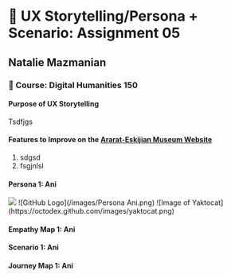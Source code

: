 # :bust_in_silhouette: UX Storytelling/Persona + Scenario: Assignment 05
## Natalie Mazmanian 
### :book: Course: Digital Humanities 150 

#### Purpose of UX Storytelling

Tsdfjgs

#### Features to Improve on the [Ararat-Eskijian Museum Website](https://www.ararat-eskijian-museum.com/)

1. sdgsd
2. fsgjnlsl

#### Persona 1: Ani
<img src="Persona Ani.png">
![GitHub Logo](/images/Persona Ani.png)
![Image of Yaktocat](https://octodex.github.com/images/yaktocat.png)

#### Empathy Map 1: Ani

#### Scenario 1: Ani
#### Journey Map 1: Ani
